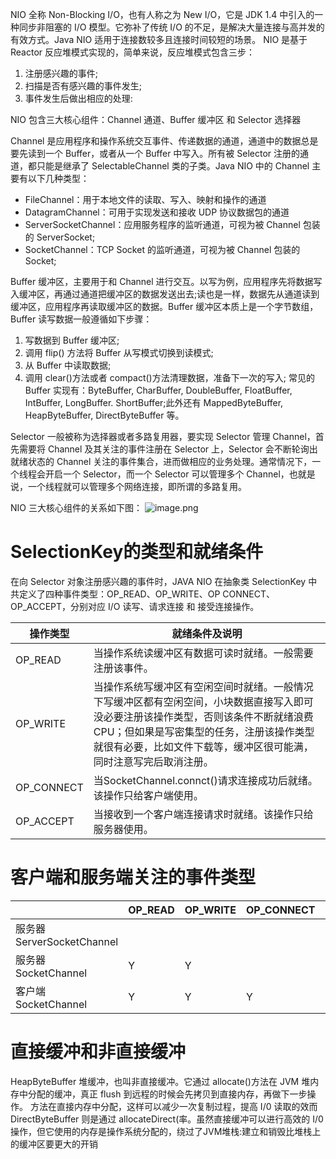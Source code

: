 NIO 全称 Non-Blocking I/O，也有人称之为 New I/O，它是 JDK 1.4 中引入的一种同步非阻塞的 I/O 模型。它弥补了传统 I/O 的不足，是解决大量连接与高并发的有效方式。Java NIO 适用于连接数较多且连接时间较短的场景。
NIO 是基于 Reactor 反应堆模式实现的，简单来说，反应堆模式包含三步：
1. 注册感兴趣的事件;
2. 扫描是否有感兴趣的事件发生;
3. 事件发生后做出相应的处理:

NIO 包含三大核心组件：Channel 通道、Buffer 缓冲区 和 Selector 选择器

Channel 是应用程序和操作系统交互事件、传递数据的通道，通道中的数据总是要先读到一个 Buffer，或者从一个 Buffer 中写入。所有被 Selector 注册的通道，都只能是继承了 SelectableChannel 类的子类。Java NIO 中的 Channel 主要有以下几种类型：
- FileChannel：用于本地文件的读取、写入、映射和操作的通道
- DatagramChannel：可用于实现发送和接收 UDP 协议数据包的通道
- ServerSocketChannel：应用服务程序的监听通道，可视为被 Channel 包装的 ServerSocket;
- SocketChannel：TCP Socket 的监听通道，可视为被 Channel 包装的 Socket;

Buffer 缓冲区，主要用于和 Channel 进行交互。以写为例，应用程序先将数据写入缓冲区，再通过通道把缓冲区的数据发送出去;读也是一样，数据先从通道读到缓冲区，应用程序再读取缓冲区的数据。Buffer 缓冲区本质上是一个字节数组，Buffer 读写数据一般遵循如下步骤：
1. 写数据到 Buffer 缓冲区;
2. 调用 flip() 方法将 Buffer 从写模式切换到读模式;
3. 从 Buffer 中读取数据;
4. 调用 clear()方法或者 compact()方法清理数据，准备下一次的写入;
常见的 Buffer 实现有：ByteBuffer, CharBuffer, DoubleBuffer, FloatBuffer, IntBuffer, LongBuffer. ShortBuffer;此外还有 MappedByteBuffer, HeapByteBuffer, DirectByteBuffer 等。

Selector 一般被称为选择器或者多路复用器，要实现 Selector 管理 Channel，首先需要将 Channel 及其关注的事件注册在 Selector 上，Selector 会不断轮询出就绪状态的 Channel 关注的事件集合，进而做相应的业务处理。通常情况下，一个线程会开启一个 Selector，而一个 Selector 可以管理多个 Channel，也就是说，一个线程就可以管理多个网络连接，即所谓的多路复用。

NIO 三大核心组件的关系如下图：
![image.png](https://gitee.com/ycfan/images/raw/master/img/20240120162207.png)
# SelectionKey的类型和就绪条件
在向 Selector 对象注册感兴趣的事件时，JAVA NIO 在抽象类 SelectionKey 中共定义了四种事件类型：OP_READ、OP_WRITE、OP CONNECT、OP_ACCEPT，分别对应 I/O 读写、请求连接 和 接受连接操作。

| 操作类型 | 就绪条件及说明 |
| ---- | ---- |
| OP_READ | 当操作系统读缓冲区有数据可读时就绪。一般需要注册该事件。 |
| OP_WRITE | 当操作系统写缓冲区有空闲空间时就绪。一般情况下写缓冲区都有空闲空间，小块数据直接写入即可没必要注册该操作类型，否则该条件不断就绪浪费CPU；但如果是写密集型的任务，注册该操作类型就很有必要，比如文件下载等，缓冲区很可能满，同时注意写完后取消注册。 |
| OP_CONNECT | 当SocketChannel.connct()请求连接成功后就绪。该操作只给客户端使用。 |
| OP_ACCEPT | 当接收到一个客户端连接请求时就绪。该操作只给服务器使用。 |
# 客户端和服务端关注的事件类型
|  | OP_READ | OP_WRITE | OP_CONNECT | OP_ACCEPT |
| ---- | ---- | ---- | ---- | ---- |
| 服务器 ServerSocketChannel |  |  |  | Y |
| 服务器 SocketChannel | Y | Y |  |  |
| 客户端 SocketChannel | Y | Y | Y |  |
# 直接缓冲和非直接缓冲
HeapByteBuffer 堆缓冲，也叫非直接缓冲。它通过 allocate()方法在 JVM 堆内存中分配的缓冲，真正 flush 到远程的时候会先拷贝到直接内存，再做下一步操作。
方法在直接内存中分配，这样可以减少一次复制过程，提高 I/0 读取的效而 DirectByteBuffer 则是通过 allocateDirect(率。虽然直接缓冲可以进行高效的 I/0 操作，但它使用的内存是操作系统分配的，绕过了JVM堆栈:建立和销毁比堆栈上的缓冲区要更大的开销